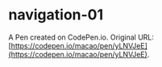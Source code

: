 # navigation-01

A Pen created on CodePen.io. Original URL: [https://codepen.io/macao/pen/yLNVJeE](https://codepen.io/macao/pen/yLNVJeE).


